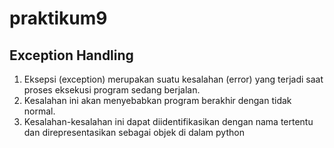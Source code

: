 # praktikum9
## Exception Handling
1. Eksepsi (exception) merupakan suatu kesalahan (error) yang terjadi saat proses eksekusi program sedang berjalan.
2. Kesalahan ini akan menyebabkan program berakhir dengan tidak normal. 
3. Kesalahan-kesalahan ini dapat diidentifikasikan dengan nama tertentu dan direpresentasikan sebagai objek di dalam python

